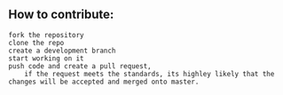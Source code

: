 ## How to contribute: 
    fork the repository
    clone the repo 
    create a development branch
    start working on it
    push code and create a pull request,
        if the request meets the standards, its highley likely that the changes will be accepted and merged onto master.
